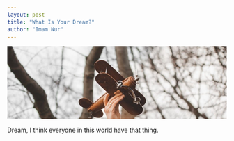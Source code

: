 ```yaml
---
layout: post
title: "What Is Your Dream?"
author: "Imam Nur"
---
```


![Dreams](/images/dreams.png)

Dream, I think everyone in this world have that thing.
